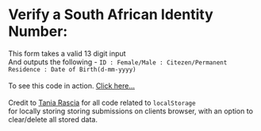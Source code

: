# Verify a South African Identity Number:
This form takes a valid 13 digit input<br/>
And outputs the following - `ID : Female/Male : Citezen/Permanent Residence : Date of Birth(d-mm-yyyy)`<br/>
<br/>
To see this code in action. [Click here...](https://yenszaf.github.io/verify-south-african-id/ "Verify South African ID")<br/>
<br/>
Credit to [Tania Rascia](https://www.taniarascia.com/how-to-use-local-storage-with-javascript/ "Tania Rascia") for all code related to `localStorage`<br/>
for locally storing storing submissions on clients browser, with an option to clear/delete all stored data. 